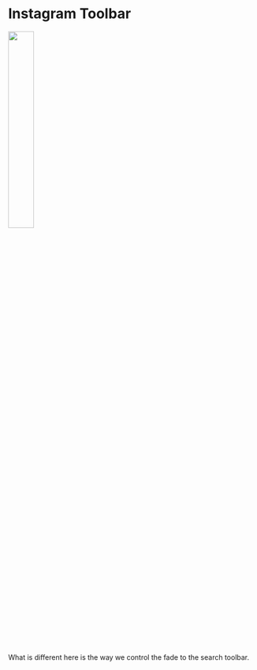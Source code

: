 # Instagram Toolbar

<img src="document/instagram_toolbar.gif" width="32%">

What is different here is the way we control the fade to the search toolbar.

